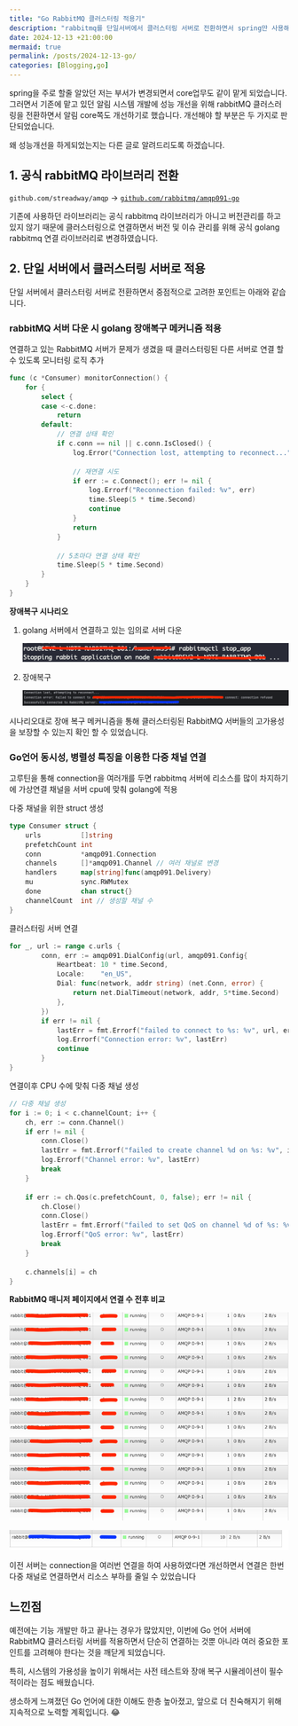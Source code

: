 ```yaml
---
title: "Go RabbitMQ 클러스터링 적용기"
description: "rabbitmq를 단일서버에서 클러스터링 서버로 전환하면서 spring만 사용해왔던 저는 생소했던 Go 언어에 rabbitmq 클러스터링 어떻게 연결하고 적용했는지에 대해 공유하고자 합니다."
date: 2024-12-13 +21:00:00
mermaid: true
permalink: /posts/2024-12-13-go/
categories: [Blogging,go]
---
```



spring을 주로 할줄 알았던 저는 부서가 변경되면서 core업무도 같이 맡게 되었습니다. 그러면서 기존에 맡고 있던 알림 시스템 개발에 성능 개선을 위해 rabbitMQ 클러스러링을 전환하면서 알림 core쪽도 개선하기로 했습니다. 개선해야 할 부분은 두 가지로 판단되었습니다.

왜 성능개선을 하게되었는지는 다른 글로 알려드리도록 하겠습니다.

## 1. 공식 rabbitMQ 라이브러리 전환

`github.com/streadway/amqp` → [`github.com/rabbitmq/amqp091-go`](http://github.com/rabbitmq/amqp091-go) 

기존에 사용하던 라이브러리는 공식 rabbitmq 라이브러리가 아니고 버전관리를 하고 있지 않기 때문에 클러스터링으로 연결하면서 버전 및 이슈 관리를 위해 공식 golang rabbitmq 연결 라이브러리로 변경하였습니다.

## 2. 단일 서버에서 클러스터링 서버로 적용

단일 서버에서 클러스터링 서버로 전환하면서 중점적으로 고려한 포인트는 아래와 같습니다.

### rabbitMQ 서버 다운 시 golang 장애복구 메커니즘 적용

연결하고 있는 RabbitMQ 서버가 문제가 생겼을 때 클러스터링된 다른 서버로 연결 할 수 있도록 모니터링 로직 추가

```go
func (c *Consumer) monitorConnection() {
	for {
		select {
		case <-c.done:
			return
		default:
			// 연결 상태 확인
			if c.conn == nil || c.conn.IsClosed() {
				log.Error("Connection lost, attempting to reconnect...")

				// 재연결 시도
				if err := c.Connect(); err != nil {
					log.Errorf("Reconnection failed: %v", err)
					time.Sleep(5 * time.Second)
					continue
				}
				return
			}

			// 5초마다 연결 상태 확인
			time.Sleep(5 * time.Second)
		}
	}
}
```

**장애복구 시나리오**

1. golang 서버에서 연결하고 있는 임의로 서버 다운
    
    ![스크린샷 2024-12-13 오후 4.34.26.png](/assets/img/go/2024-12-13-Go%20RabbitMQ%20클러스터링%20적용기-01.png)
    
2. 장애복구
    
    ![스크린샷 2024-12-13 오후 4.36.44.png](/assets/img/go/2024-12-13-Go%20RabbitMQ%20클러스터링%20적용기-02.png)
    

시나리오대로 장애 복구 메커니즘을 통해 클러스터링된 RabbitMQ 서버들의 고가용성을 보장할 수 있는지 확인 할 수 있었습니다.

### Go언어 동시성, 병렬성 특징을 이용한 다중 채널 연결

고루틴을 통해 connection을 여러개를 두면 rabbitmq 서버에 리소스를 많이 차지하기에 가상연결 채널을 서버 cpu에 맞춰 golang에 적용

다중 채널을 위한 struct 생성

```go
type Consumer struct {
	urls          []string
	prefetchCount int
	conn          *amqp091.Connection
	channels      []*amqp091.Channel // 여러 채널로 변경
	handlers      map[string]func(amqp091.Delivery)
	mu            sync.RWMutex
	done          chan struct{}
	channelCount  int // 생성할 채널 수
}
```

클러스터링 서버 연결

```go
for _, url := range c.urls {
		conn, err := amqp091.DialConfig(url, amqp091.Config{
			Heartbeat: 10 * time.Second,
			Locale:    "en_US",
			Dial: func(network, addr string) (net.Conn, error) {
				return net.DialTimeout(network, addr, 5*time.Second)
			},
		})
		if err != nil {
			lastErr = fmt.Errorf("failed to connect to %s: %v", url, err)
			log.Errorf("Connection error: %v", lastErr)
			continue
		}
}
```

연결이후 CPU 수에 맞춰 다중 채널 생성

```go
// 다중 채널 생성
for i := 0; i < c.channelCount; i++ {
	ch, err := conn.Channel()
	if err != nil {
		conn.Close()
		lastErr = fmt.Errorf("failed to create channel %d on %s: %v", i, url, err)
		log.Errorf("Channel error: %v", lastErr)
		break
	}

	if err := ch.Qos(c.prefetchCount, 0, false); err != nil {
		ch.Close()
		conn.Close()
		lastErr = fmt.Errorf("failed to set QoS on channel %d of %s: %v", i, url, err)
		log.Errorf("QoS error: %v", lastErr)
		break
	}

	c.channels[i] = ch
}
```

**RabbitMQ 매니저 페이지에서 연결 수 전후 비교**

![스크린샷 2024-12-13 오후 5.27.32.png](/assets/img/go/2024-12-13-Go%20RabbitMQ%20클러스터링%20적용기-03.png)

![스크린샷 2024-12-13 오후 5.29.13.png](/assets/img/go/2024-12-13-Go%20RabbitMQ%20클러스터링%20적용기-04.png)

이전 서버는 connection을 여러번 연결을 하여 사용하였다면 개선하면서 연결은 한번 다중 채널로 연결하면서 리소스 부하를 줄일 수 있었습니다

## 느낀점

예전에는 기능 개발만 하고 끝나는 경우가 많았지만, 이번에 Go 언어 서버에 RabbitMQ 클러스터링 서버를 적용하면서 단순히 연결하는 것뿐 아니라 여러 중요한 포인트를 고려해야 한다는 것을 깨닫게 되었습니다.

특히, 시스템의 가용성을 높이기 위해서는 사전 테스트와 장애 복구 시뮬레이션이 필수적이라는 점도 배웠습니다.

생소하게 느껴졌던 Go 언어에 대한 이해도 한층 높아졌고, 앞으로 더 친숙해지기 위해 지속적으로 노력할 계획입니다. 😂
